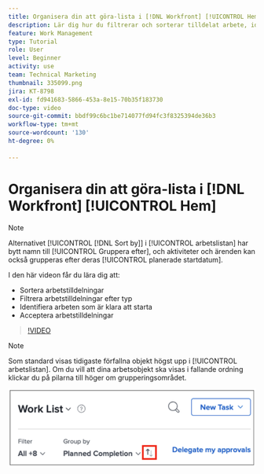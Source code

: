 ```yaml
---
title: Organisera din att göra-lista i [!DNL Workfront] [!UICONTROL Hem]
description: Lär dig hur du filtrerar och sorterar tilldelat arbete, identifierar arbete som är klart att starta och godkänner arbetstilldelningar i  [!DNL  Workfront].
feature: Work Management
type: Tutorial
role: User
level: Beginner
activity: use
team: Technical Marketing
thumbnail: 335099.png
jira: KT-8798
exl-id: fd941683-5866-453a-8e15-70b35f183730
doc-type: video
source-git-commit: bbdf99c6bc1be714077fd94fc3f8325394de36b3
workflow-type: tm+mt
source-wordcount: '130'
ht-degree: 0%

---
```


# Organisera din att göra-lista i [!DNL Workfront] [!UICONTROL Hem]

>[!NOTE]
>
>Alternativet [!UICONTROL [!DNL Sort by]] i [!UICONTROL arbetslistan] har bytt namn till [!UICONTROL Gruppera efter], och aktiviteter och ärenden kan också grupperas efter deras [!UICONTROL planerade startdatum].

I den här videon får du lära dig att:

* Sortera arbetstilldelningar
* Filtrera arbetstilldelningar efter typ
* Identifiera arbeten som är klara att starta
* Acceptera arbetstilldelningar

>[!VIDEO](https://video.tv.adobe.com/v/335099/?quality=12&learn=on&enablevpops=1)

>[!NOTE]
>
>Som standard visas tidigaste förfallna objekt högst upp i [!UICONTROL arbetslistan]. Om du vill att dina arbetsobjekt ska visas i fallande ordning klickar du på pilarna till höger om grupperingsområdet.

![Bild av en skärm som visar din arbetslista grupperad efter förfallodatum.](assets/work-list-arrows.png)
